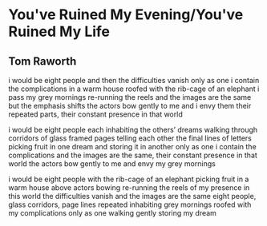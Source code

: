# You've Ruined My Evening/You've Ruined My Life
## Tom Raworth
i would be eight people and then the difficulties vanish
only as one i contain the complications
in a warm house roofed with the rib-cage of an elephant
i pass my grey mornings re-running the reels
and the images are the same but the emphasis shifts
the actors bow gently to me and i envy them
their repeated parts, their constant presence in that world

i would be eight people each inhabiting the others’ dreams
walking through corridors of glass framed pages
telling each other the final lines of letters
picking fruit in one dream and storing it in another
only as one i contain the complications
and the images are the same, their constant presence in that world
the actors bow gently to me and envy my grey mornings

i would be eight people with the rib-cage of an elephant
picking fruit in a warm house above actors bowing
re-running the reels of my presence in this world
the difficulties vanish and the images are the same
eight people, glass corridors, page lines repeated
inhabiting grey mornings roofed with my complications
only as one walking gently storing my dream